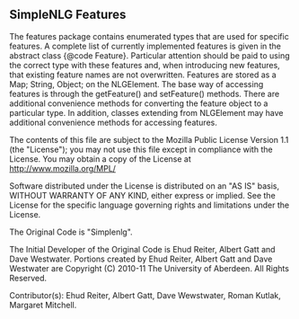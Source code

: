 ## SimpleNLG Features

The features package contains enumerated types that are used for
specific features. A complete list of currently implemented features is
given in the abstract class {@code Feature}. Particular attention should
be paid to using the correct type with these features and, when
introducing new features, that existing feature names are not
overwritten.
Features are stored as a Map; String, Object;
on the NLGElement. The base way of accessing features is
through the getFeature() and setFeature()
methods. There are additional convenience methods for converting the
feature object to a particular type. In addition, classes extending from
NLGElement may have additional convenience methods for
accessing features.

The contents of this file are subject to the Mozilla Public
License Version 1.1 (the "License"); you may not use this file except in
compliance with the License. You may obtain a copy of the License at
http://www.mozilla.org/MPL/

Software distributed under the License is distributed on an "AS
IS" basis, WITHOUT WARRANTY OF ANY KIND, either express or implied. See
the License for the specific language governing rights and limitations
under the License.

The Original Code is "Simplenlg".

The Initial Developer of the Original Code is Ehud Reiter, Albert
Gatt and Dave Westwater. Portions created by Ehud Reiter, Albert Gatt
and Dave Westwater are Copyright (C) 2010-11 The University of Aberdeen.
All Rights Reserved.

Contributor(s): Ehud Reiter, Albert Gatt, Dave Wewstwater, Roman
Kutlak, Margaret Mitchell.